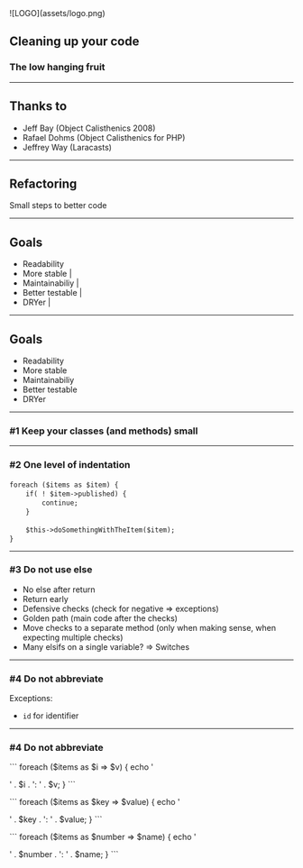 <div class="logo">
![LOGO](assets/logo.png)
</div>

## Cleaning up your code
### The low hanging fruit

---

## Thanks to

- Jeff Bay (Object Calisthenics 2008)
- Rafael Dohms (Object Calisthenics for PHP)
- Jeffrey Way (Laracasts)

---

## Refactoring

Small steps to better code

---

## Goals

- Readability
- More stable		|
- Maintainabiliy	|
- Better testable	|
- DRYer				|

---

## Goals

- <span class="special">Re</span>adability
- <span class="special">M</span>ore stabl<span class="special">e</span>
- <span class="special">M</span>aintainabiliy
- <span class="special">Be</span>tter testable
- D<span class="special">R</span>Yer

---

### #1 Keep your classes (and methods) small

---

### #2 One level of indentation

```
foreach ($items as $item) {
	if( ! $item->published) {
		continue;
	}

	$this->doSomethingWithTheItem($item);
}
```
<!-- .element: class="fragment" -->

---

### #3 Do not use else

- No else after return
- Return early
- Defensive checks (check for negative => exceptions)
- Golden path (main code after the checks)
- Move checks to a separate method (only when making sense, when expecting multiple checks)
- Many elsifs on a single variable? => Switches

---

### #4 Do not abbreviate

Exceptions:
- `id` for identifier


---

### #4 Do not abbreviate

<div class="fragment">
```
foreach ($items as $i => $v) {
	echo '<p>' . $i . ': ' . $v;
}
```
</div>
<div class="fragment">
```
foreach ($items as $key => $value) {
	echo '<p>' . $key . ': ' . $value;
}
```
</div>
<div class="fragment">
```
foreach ($items as $number => $name) {
	echo '<p>' . $number . ': ' . $name;
}
```
</div>
